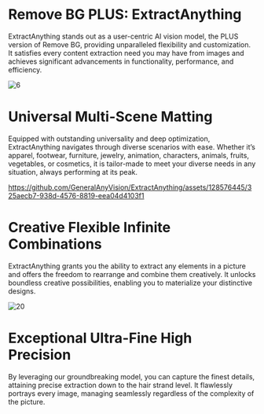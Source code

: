 # Remove BG PLUS: ExtractAnything   
ExtractAnything stands out as a user-centric AI vision model, the PLUS version of Remove BG, providing unparalleled flexibility and customization. It satisfies every content extraction need you may have from images and achieves significant advancements in functionality, performance, and efficiency. 

![6](https://github.com/GeneralAnyVision/ExtractAnything/assets/128576445/e5eab1c2-6d85-4d44-abb1-8d2d911b91b4)

# Universal Multi-Scene Matting 
Equipped with outstanding universality and deep optimization, ExtractAnything navigates through diverse scenarios with ease. Whether it’s apparel, footwear, furniture, jewelry, animation, characters, animals, fruits, vegetables, or cosmetics, it is tailor-made to meet your diverse needs in any situation, always performing at its peak.

https://github.com/GeneralAnyVision/ExtractAnything/assets/128576445/325aecb7-938d-4576-8819-eea04d4103f1

# Creative Flexible Infinite Combinations 
ExtractAnything grants you the ability to extract any elements in a picture and offers the freedom to rearrange and combine them creatively. It unlocks boundless creative possibilities, enabling you to materialize your distinctive designs.

![20](https://github.com/GeneralAnyVision/ExtractAnything/assets/128576445/ace40cea-a7c2-40f0-98f9-03095e331ce1)

# Exceptional Ultra-Fine High Precision
By leveraging our groundbreaking model, you can capture the finest details, attaining precise extraction down to the hair strand level. It flawlessly portrays every image, managing seamlessly regardless of the complexity of the picture.

